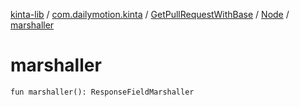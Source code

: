 [kinta-lib](../../../index.md) / [com.dailymotion.kinta](../../index.md) / [GetPullRequestWithBase](../index.md) / [Node](index.md) / [marshaller](./marshaller.md)

# marshaller

`fun marshaller(): ResponseFieldMarshaller`